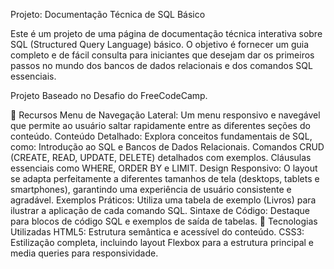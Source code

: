 Projeto: Documentação Técnica de SQL Básico

Este é um projeto de uma página de documentação técnica interativa sobre SQL (Structured Query Language) básico. O objetivo é fornecer um guia completo e de fácil consulta para iniciantes que desejam dar os primeiros passos no mundo dos bancos de dados relacionais e dos comandos SQL essenciais.

Projeto Baseado no Desafio do FreeCodeCamp.

🌟 Recursos
Menu de Navegação Lateral: Um menu responsivo e navegável que permite ao usuário saltar rapidamente entre as diferentes seções do conteúdo.
Conteúdo Detalhado: Explora conceitos fundamentais de SQL, como:
Introdução ao SQL e Bancos de Dados Relacionais.
Comandos CRUD (CREATE, READ, UPDATE, DELETE) detalhados com exemplos.
Cláusulas essenciais como WHERE, ORDER BY e LIMIT.
Design Responsivo: O layout se adapta perfeitamente a diferentes tamanhos de tela (desktops, tablets e smartphones), garantindo uma experiência de usuário consistente e agradável.
Exemplos Práticos: Utiliza uma tabela de exemplo (Livros) para ilustrar a aplicação de cada comando SQL.
Sintaxe de Código: Destaque para blocos de código SQL e exemplos de saída de tabelas.
🚀 Tecnologias Utilizadas
HTML5: Estrutura semântica e acessível do conteúdo.
CSS3: Estilização completa, incluindo layout Flexbox para a estrutura principal e media queries para responsividade.
